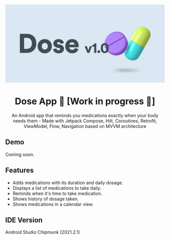 ![Dose App](docs/images/dose-splash.png "Dose App v1.0")

<h1 align="center">Dose App 💊 [Work in progress 🚧]</h1>

<p align="center">An Android app that reminds you medications exactly when your body needs them - Made with Jetpack Compose, Hilt, Coroutines, Retrofit, ViewModel, Flow, Navigation based on MVVM architecture</p>

## Demo

Coming soon.

## Features
- Adds medications with its duration and daily dosage.
- Displays a list of medications to take daily.
- Reminds when it's time to take medication.
- Shows history of dosage taken.
- Shows medications in a calendar view.

## IDE Version
Android Studio Chipmunk (2021.2.1)
